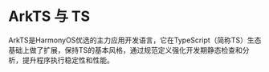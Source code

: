 # ArkTS 与 TS

ArkTS是HarmonyOS优选的主力应用开发语言，它在TypeScript（简称TS）生态基础上做了扩展，保持TS的基本风格，通过规范定义强化开发期静态检查和分析，提升程序执行稳定性和性能。
